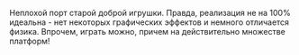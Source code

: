 Неплохой порт старой доброй игрушки. Правда, реализация не на 100% идеальна - нет некоторых графических эффектов и немного отличается физика. Впрочем, играть можно, причем на действительно множестве платформ!